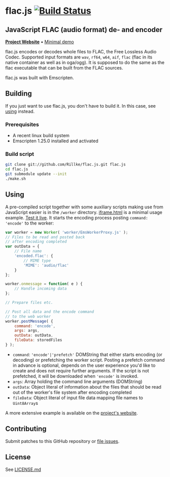 # flac.js [![Build Status](https://travis-ci.org/Rillke/flac.js.svg?branch=master)](https://travis-ci.org/Rillke/flac.js)

## JavaScript FLAC (audio format) de- and encoder

[**Project Website**](https://blog.rillke.com/flac.js/) • [Minimal demo](https://rawgit.com/Rillke/flac.js/master/iframe.html)

flac.js encodes or decodes whole files to FLAC, the Free Lossless Audio Codec. Supported input formats are `wav`, `rf64`, `w64`, `aif`, `flac` (flac in its native container as well as in oga/ogg). It is supposed to do the same as the flac executable that can be built from the FLAC sources.

flac.js was built with Emscripten.

## Building
If you just want to use flac.js, you don't have to build it. In this case, see [using](#Using) instead.

### Prerequisites
- A recent linux build system
- Emscripten 1.25.0 installed and activated

### Build script
```bash
git clone git://github.com/Rillke/flac.js.git flac.js
cd flac.js
git submodule update --init
./make.sh
```

## Using
A pre-compiled script together with some auxiliary scripts making use from JavaScript easier is in the `/worker` directory.
[iframe.html](iframe.html) is a minimal usage example. [Test it live](https://rawgit.com/Rillke/flac.js/master/iframe.html). It starts the encoding process posting `command: 'encode'` to the worker:
```JavaScript
var worker = new Worker( 'worker/EmsWorkerProxy.js' );
// Files to be read and posted back
// after encoding completed
var outData = {
	// File name
	'encoded.flac': {
		// MIME type
		'MIME': 'audio/flac'
	}
};

worker.onmessage = function( e ) {
	// Handle incoming data
};

// Prepare files etc.

// Post all data and the encode command
// to the web worker
worker.postMessage( {
	command: 'encode',
	args: args,
	outData: outData,
	fileData: storedFiles
} );
```

- `command`: `'encode'|'prefetch'` DOMString that either starts encoding (or decoding) or prefetching the worker script. Posting a prefetch command in advance is optional, depends on the user experience you'd like to create and does not require further arguments. If the script is not prefetched, it will be downloaded when `'encode'` is invoked.
- `args`: Array holding the command line arguments (DOMString)
- `outData`: Object literal of information about the files that should be read out of the worker's file system after encoding completed
- `fileData`: Object literal of input file data mapping file names to `Uint8Array`s

A more extensive example is available on the [project's website](https://blog.rillke.com/flac.js/).

## Contributing
Submit patches to this GitHub repository or [file issues](https://github.com/Rillke/flac.js/issues).

## License
See [LICENSE.md](LICENSE.md)
